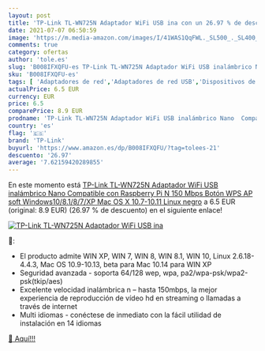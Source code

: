 ```yaml
---
layout: post
title: 'TP-Link TL-WN725N Adaptador WiFi USB ina con un 26.97 % de descuento'
date: 2021-07-07 06:50:59
image: 'https://m.media-amazon.com/images/I/41WAS1QqFWL._SL500_._SL400_.jpg'
comments: true
category: ofertas
author: 'tole.es'
slug: 'B008IFXQFU-es TP-Link TL-WN725N Adaptador WiFi USB inalámbrico Nano...'
sku: 'B008IFXQFU-es'
tags: [ 'Adaptadores de red','Adaptadores de red USB','Dispositivos de red','Informática','tp-link','wifi', ]
actualPrice: 6.5 EUR
currency: EUR
price: 6.5
comparePrice: 8.9 EUR
prodname: 'TP-Link TL-WN725N Adaptador WiFi USB inalámbrico Nano  Compatible con Raspberry Pi  N 150 Mbps  Botón WPS  AP soft Windows10/8.1/8/7/XP  Mac OS X 10.7-10.11  Linux  negro'
country: 'es'
flag: '🇪🇸'
brand: 'TP-Link'
buyurl: 'https://www.amazon.es/dp/B008IFXQFU/?tag=tolees-21'
descuento: '26.97'
average: '7.62159420289855'
---
```


En este momento está [TP-Link TL-WN725N Adaptador WiFi USB inalámbrico Nano  Compatible con Raspberry Pi  N 150 Mbps  Botón WPS  AP soft Windows10/8.1/8/7/XP  Mac OS X 10.7-10.11  Linux  negro](https://www.amazon.es/dp/B008IFXQFU/?tag=tolees-21) a 6.5 EUR (original: 8.9 EUR) (26.97 %  de descuento) en el siguiente enlace!

[![TP-Link TL-WN725N Adaptador WiFi USB ina](https://m.media-amazon.com/images/I/41WAS1QqFWL._SL500_._SL400_.jpg)](https://www.amazon.es/dp/B008IFXQFU/?tag=tolees-21)

🔎:

- El producto admite WIN XP, WIN 7, WIN 8, WIN 8.1, WIN 10, Linux 2.6.18-4.4.3, Mac OS 10.9-10.13, beta para Mac 10.14 para WIN XP
- Seguridad avanzada - soporta 64/128 wep, wpa, pa2/wpa-psk/wpa2-psk(tkip/aes)
- Excelente velocidad inalámbrica n – hasta 150mbps, la mejor experiencia de reproducción de vídeo hd en streaming o llamadas a través de internet
- Multi idiomas - conéctese de inmediato con la fácil utilidad de instalación en 14 idiomas

[🛒 Aquí!!!](https://www.amazon.es/dp/B008IFXQFU/?tag=tolees-21)
